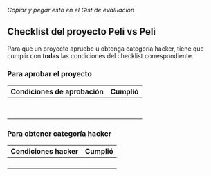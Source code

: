 *Copiar y pegar esto en el Gist de evaluación*

## Checklist del proyecto Peli vs Peli
Para que un proyecto apruebe u obtenga categoría hacker, tiene que cumplir con **todas** las condiciones del checklist correspondiente.

### Para aprobar el proyecto
| Condiciones de aprobación                       			   | Cumplió |
| :------------------------------------------------------------| ------- |
| 			                          		   |         |
| 										       |         |
| 				     			   |         |
|  		       |         |
| 			       			       |         |
| 										 			   |         |
| 						   |         |
| 			       |         |

### Para obtener categoría hacker
| Condiciones hacker                     | Cumplió |
| :--------------------------------------| ------- |
| 					 |         |
|  	 |         |
| 					 |		   |
| 				 |		   |